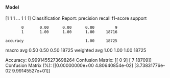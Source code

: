 #### Model
[1 1 1 ... 1 1 1]
Classification Report:
              precision    recall  f1-score   support

           0       0.00      0.00      0.00         9
           1       1.00      1.00      1.00     18716

    accuracy                           1.00     18725
   macro avg       0.50      0.50      0.50     18725
weighted avg       1.00      1.00      1.00     18725

Accuracy: 0.9991455273698264
Confusion Matrix:
[[    0     9]
 [    7 18709]]
Confusion Matrix (%):
[[0.00000000e+00 4.80640854e-02]
 [3.73831776e-02 9.99145527e+01]]
